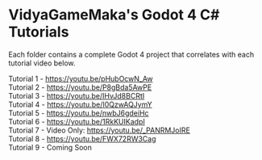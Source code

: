 # VidyaGameMaka's Godot 4 C# Tutorials

Each folder contains a complete Godot 4 project that correlates with each tutorial video below.

Tutorial 1 - https://youtu.be/pHubOcwN_Aw  
Tutorial 2 - https://youtu.be/P8gBda5AwPE  
Tutorial 3 - https://youtu.be/IHvJd8BCRtI  
Tutorial 4 - https://youtu.be/I0QzwAQJymY  
Tutorial 5 - https://youtu.be/nwbJ6gdeiHc  
Tutorial 6 - https://youtu.be/1RkKUIKadpI  
Tutorial 7 - Video Only: https://youtu.be/_PANRMJoIRE  
Tutorial 8 - https://youtu.be/FWX72RW3Cag  
Tutorial 9 - Coming Soon
